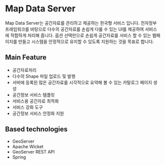 Map Data Server
=============
Map Data Server는 공간자료를 관리하고 제공하는 한국형 서비스 입니다. 
전자정부 프레임워크를 바탕으로 다수의 공간자료를 손쉽게 다룰 수 있는 UI를 제공하여 서비스에 적합하게 처리해 줍니다. 
옵션 선택만으로 손쉽게 공간자료를 서비스 할 수 있는 웹페이지를 만들고 시스템을 안정적으로 유지할 수 있도록 지원하는 것을 목표로 합니다. 

Main Feature
-----------------------
* 공간자료처리
 * 다수의 Shape 파일 업로드 및 발행
 * 서버에 등록된 많은 공간자료를 시각적으로 요약해 볼 수 있는 카탈로그 페이지 생성
* 공간정보 서비스 템플릿
* 서비스용 공간자료 최적화
* 서비스 강화 도구
* 공간정보 서비스 안정화 지원

Based technologies
-----------------------
* GeoServer
* Apache Wicket
* GeoServer REST API
* Spring


